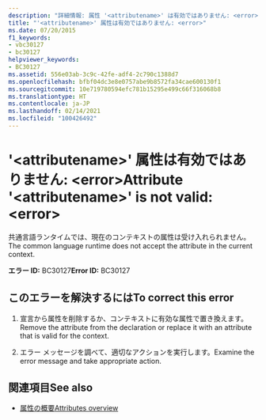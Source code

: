 ```yaml
---
description: "詳細情報: 属性 '<attributename>' は有効ではありません: <error>"
title: "'<attributename>' 属性は有効ではありません: <error>"
ms.date: 07/20/2015
f1_keywords:
- vbc30127
- bc30127
helpviewer_keywords:
- BC30127
ms.assetid: 556e03ab-3c9c-42fe-adf4-2c790c1388d7
ms.openlocfilehash: bfbf04dc3e8e0757abe9b8572fa34cae600130f1
ms.sourcegitcommit: 10e719780594efc781b15295e499c66f316068b8
ms.translationtype: HT
ms.contentlocale: ja-JP
ms.lasthandoff: 02/14/2021
ms.locfileid: "100426492"
---
```

# <a name="attribute-attributename-is-not-valid-error"></a><span data-ttu-id="a25e6-103">'\<attributename>' 属性は有効ではありません: \<error></span><span class="sxs-lookup"><span data-stu-id="a25e6-103">Attribute '\<attributename>' is not valid: \<error></span></span>

<span data-ttu-id="a25e6-104">共通言語ランタイムでは、現在のコンテキストの属性は受け入れられません。</span><span class="sxs-lookup"><span data-stu-id="a25e6-104">The common language runtime does not accept the attribute in the current context.</span></span>  
  
 <span data-ttu-id="a25e6-105">**エラー ID:** BC30127</span><span class="sxs-lookup"><span data-stu-id="a25e6-105">**Error ID:** BC30127</span></span>  
  
## <a name="to-correct-this-error"></a><span data-ttu-id="a25e6-106">このエラーを解決するには</span><span class="sxs-lookup"><span data-stu-id="a25e6-106">To correct this error</span></span>  
  
1. <span data-ttu-id="a25e6-107">宣言から属性を削除するか、コンテキストに有効な属性で置き換えます。</span><span class="sxs-lookup"><span data-stu-id="a25e6-107">Remove the attribute from the declaration or replace it with an attribute that is valid for the context.</span></span>  
  
2. <span data-ttu-id="a25e6-108">エラー メッセージを調べて、適切なアクションを実行します。</span><span class="sxs-lookup"><span data-stu-id="a25e6-108">Examine the error message and take appropriate action.</span></span>  
  
## <a name="see-also"></a><span data-ttu-id="a25e6-109">関連項目</span><span class="sxs-lookup"><span data-stu-id="a25e6-109">See also</span></span>

- [<span data-ttu-id="a25e6-110">属性の概要</span><span class="sxs-lookup"><span data-stu-id="a25e6-110">Attributes overview</span></span>](../programming-guide/concepts/attributes/index.md)
